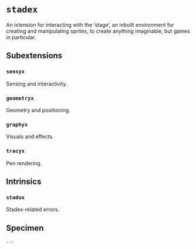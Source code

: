 # `stadex`

An ixtension for interacting with the ‘stage’, an inbuilt environment for creating and manipulating sprites, to create anything imaginable, but games in particular.

## Subextensions

### `sensyx`

Sensing and interactivity.

### `geometryx`

Geometry and positioning.

### `graphyx`

Visuals and effects.

### `tracyx`

Pen rendering.

## Intrinsics

### `stadux`

Stadex-related errors.

## Specimen

```
...
```
